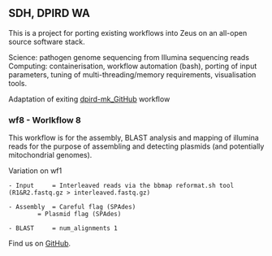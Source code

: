 ## SDH, DPIRD WA

This is a project for porting existing workflows into Zeus on an all-open source software stack.

Science: pathogen genome sequencing from Illumina sequencing reads
Computing: containerisation, workflow automation (bash), porting of input parameters, tuning of multi-threading/memory 
requirements, visualisation tools.

Adaptation of exiting [dpird-mk_GitHub](https://github.com/PawseySC/dpird-mk) workflow


### wf8 - Worlkflow 8 

This workflow is for the assembly, BLAST analysis and mapping of illumina reads for the purpose of assembling and detecting plasmids (and potentially mitochondrial genomes). 

Variation on wf1

	- Input		= Interleaved reads via the bbmap reformat.sh tool (R1&R2.fastq.gz > interleaved.fastq.gz)

	- Assembly 	= Careful flag (SPAdes)
			= Plasmid flag (SPAdes) 

	- BLAST		= num_alignments 1   

Find us on [GitHub](https://github.com/sdhair/dpird-wf/).
